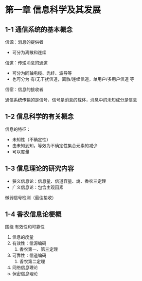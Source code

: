 <!-- ---
title: 第一章 - 信息科学及其发展
date: 2022-02-28T14:00:00+08:00
categories: ["信息论"]
layout: note
article: false
--- -->

# 第一章 信息科学及其发展

## 1-1 通信系统的基本概念

信源：消息的提供者
- 可分为离散和连续

信道：传递消息的通道
- 可分为同轴电缆、光纤、波导等
- 也可分为 有/无干扰信道，离散/连续信道，单用户/多用户信道 等

信宿：信息的接收者

通信系统传输的是信号，信号是消息的载体，消息中的未知成分是信息

## 1-2 信息科学的有关概念

信息的特征：
- 未知性（不确定性）
- 由未知到知，等效为不确定性集合元素的减少
- 可以度量

## 1-3 信息理论的研究内容

- 狭义信息论：信息量、信道容量、熵、香农三定理
- 广义信息论：包含主观因素

微弱信号检测（最佳接收）

## 1-4 香农信息论梗概

围绕 有效性和可靠性
1. 信息的度量
2. 有效性：信源编码
   1. 香农第一、第三定理
3. 可靠性：信道编码
   1. 香农第二定理
4. 网络信息理论
5. 保密信息理论

